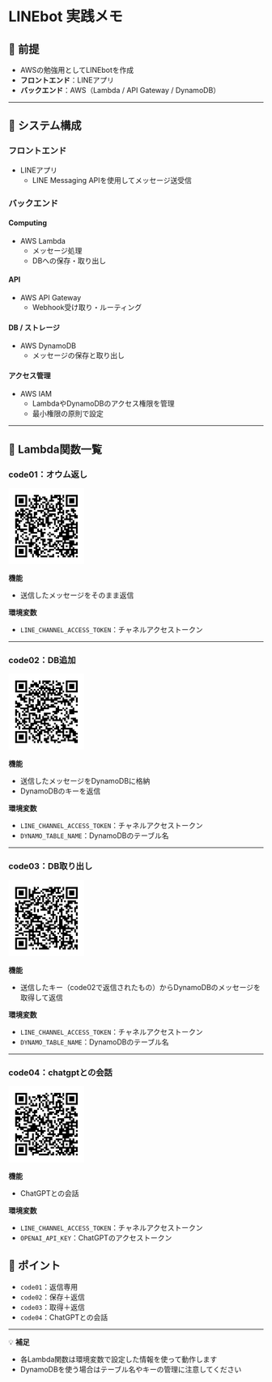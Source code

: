 # LINEbot 実践メモ

## 🔹 前提
- AWSの勉強用としてLINEbotを作成
- **フロントエンド**：LINEアプリ  
- **バックエンド**：AWS（Lambda / API Gateway / DynamoDB）

---

## 🔹 システム構成

### フロントエンド
- LINEアプリ  
  - LINE Messaging APIを使用してメッセージ送受信

### バックエンド

#### Computing
- AWS Lambda
  - メッセージ処理
  - DBへの保存・取り出し

#### API
- AWS API Gateway
  - Webhook受け取り・ルーティング

#### DB / ストレージ
- AWS DynamoDB
  - メッセージの保存と取り出し

#### アクセス管理
- AWS IAM
  - LambdaやDynamoDBのアクセス権限を管理
  - 最小権限の原則で設定

---

## 🔹 Lambda関数一覧

### code01：オウム返し

<img src="/image/code01.png" alt="code01" width="150" height="150">



**機能**  
- 送信したメッセージをそのまま返信  

**環境変数**  
- `LINE_CHANNEL_ACCESS_TOKEN`：チャネルアクセストークン

---

### code02：DB追加

<img src="/image/code02.png" alt="code02" width="150" height="150">

**機能**  
- 送信したメッセージをDynamoDBに格納  
- DynamoDBのキーを返信  

**環境変数**  
- `LINE_CHANNEL_ACCESS_TOKEN`：チャネルアクセストークン  
- `DYNAMO_TABLE_NAME`：DynamoDBのテーブル名

---

### code03：DB取り出し

<img src="/image/code03.png" alt="code03" width="150" height="150">

**機能**  
- 送信したキー（code02で返信されたもの）からDynamoDBのメッセージを取得して返信  

**環境変数**  
- `LINE_CHANNEL_ACCESS_TOKEN`：チャネルアクセストークン  
- `DYNAMO_TABLE_NAME`：DynamoDBのテーブル名

---

### code04：chatgptとの会話

<img src="/image/code04.png" alt="code04" width="150" height="150">

**機能**  
- ChatGPTとの会話  

**環境変数**  
- `LINE_CHANNEL_ACCESS_TOKEN`：チャネルアクセストークン  
- `OPENAI_API_KEY`：ChatGPTのアクセストークン

## 🔹 ポイント
- `code01`：返信専用  
- `code02`：保存＋返信  
- `code03`：取得＋返信  
- `code04`：ChatGPTとの会話
---

💡 **補足**
- 各Lambda関数は環境変数で設定した情報を使って動作します  
- DynamoDBを使う場合はテーブル名やキーの管理に注意してください
